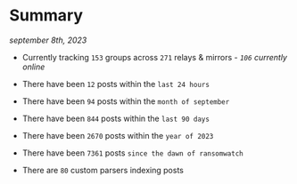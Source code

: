 
# Summary
_september 8th, 2023_

- Currently tracking `153` groups across `271` relays & mirrors - _`106` currently online_

- There have been `12` posts within the `last 24 hours`

- There have been `94` posts within the `month of september`

- There have been `844` posts within the `last 90 days`

- There have been `2670` posts within the `year of 2023`

- There have been `7361` posts `since the dawn of ransomwatch`

- There are `80` custom parsers indexing posts
